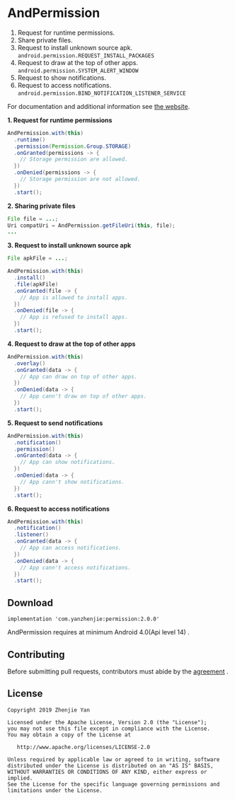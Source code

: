 ﻿# AndPermission
1. Request for runtime permissions.  
2. Share private files.  
3. Request to install unknown source apk.  
  `android.permission.REQUEST_INSTALL_PACKAGES`
4. Request to draw at the top of other apps.  
  `android.permission.SYSTEM_ALERT_WINDOW`
5. Request to show notifications.  
6. Request to access notifications.  
  `android.permission.BIND_NOTIFICATION_LISTENER_SERVICE`

For documentation and additional information see [the website](https://www.yanzhenjie.com/AndPermission).

**1. Request for runtime permissions**
```java
AndPermission.with(this)
  .runtime()
  .permission(Permission.Group.STORAGE)
  .onGranted(permissions -> {
    // Storage permission are allowed.
  })
  .onDenied(permissions -> {
    // Storage permission are not allowed.
  })
  .start();
```

**2. Sharing private files**
```java
File file = ...;
Uri compatUri = AndPermission.getFileUri(this, file);
...
```

**3. Request to install unknown source apk**
```java
File apkFile = ...;

AndPermission.with(this)
  .install()
  .file(apkFile)
  .onGranted(file -> {
    // App is allowed to install apps.
  })
  .onDenied(file -> {
    // App is refused to install apps.
  })
  .start();
```

**4. Request to draw at the top of other apps**
```java
AndPermission.with(this)
  .overlay()
  .onGranted(data -> {
    // App can draw on top of other apps.
  })
  .onDenied(data -> {
    // App cann't draw on top of other apps.
  })
  .start();
```

**5. Request to send notifications**
```java
AndPermission.with(this)
  .notification()
  .permission()
  .onGranted(data -> {
    // App can show notifications.
  })
  .onDenied(data -> {
    // App cann't show notifications.
  })
  .start();
```

**6. Request to access notifications**
```java
AndPermission.with(this)
  .notification()
  .listener()
  .onGranted(data -> {
    // App can access notifications.
  })
  .onDenied(data -> {
    // App cann't access notifications.
  })
  .start();
```

## Download
```
implementation 'com.yanzhenjie:permission:2.0.0'
```
AndPermission requires at minimum Android 4.0(Api level 14) .

## Contributing
Before submitting pull requests, contributors must abide by the [agreement](CONTRIBUTING.md) .

## License
```text
Copyright 2019 Zhenjie Yan

Licensed under the Apache License, Version 2.0 (the "License");
you may not use this file except in compliance with the License.
You may obtain a copy of the License at

   http://www.apache.org/licenses/LICENSE-2.0

Unless required by applicable law or agreed to in writing, software
distributed under the License is distributed on an "AS IS" BASIS,
WITHOUT WARRANTIES OR CONDITIONS OF ANY KIND, either express or implied.
See the License for the specific language governing permissions and
limitations under the License.
```